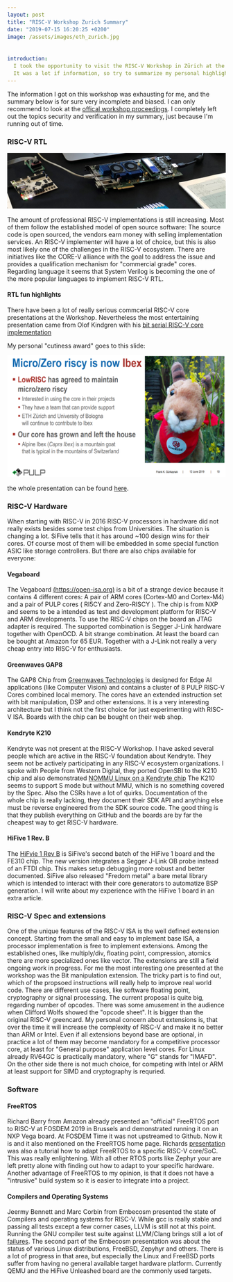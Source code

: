 ```yaml
---
layout: post
title: "RISC-V Workshop Zurich Summary"
date: "2019-07-15 16:20:25 +0200"
image: /assets/images/eth_zurich.jpg


introduction:
  I took the opportunity to visit the RISC-V Workshop in Zürich at the 11-12.06.2019.
  It was a lot if information, so try to summarize my personal highlights.
---
```

The information I got on this workshop was exhausting for me, and the summary below is for sure very incomplete and biased. I can only recommend to look at the [offical workshop proceedings](https://riscv.org/2019/06/risc-v-workshop-zurich-proceedings/). I completely left out the topics security and verification in my summary, just because I'm running out of time.


### RISC-V RTL
![fpga](/assets/images/riscvfpga.jpg)

The amount of professional RISC-V implementations is still increasing. Most of them follow the established model of open source software: The source code is open sourced, the   vendors earn money with selling implementation services.   An RISC-V implementer will have a lot of choice, but this is also most likely one of the  challenges in the RISC-V ecosystem.
There are initiatives like the CORE-V alliance with the goal to address the issue and provides a qualification mechanism for "commercial grade" cores.
Regarding language it seems that System Verilog is becoming the one of the more popular languages to implement RISC-V RTL.

#### RTL fun highlights
There have been a lot of really serious commcerial RISC-V core presentations at the Workshop. Nevertheless the most entertaining presentation came from Olof Kindgren with his [bit serial RISC-V core implementation](https://www.youtube.com/watch?v=xjIxORBRaeQ&list=PL85jopFZCnbMcS3bdzdd7AdLop5DtEOWB&index=9)

My personal "cutiness award" goes to this slide:

![slide](/assets/images/ibex.png)

the whole presentation can be found [here](https://www.youtube.com/watch?v=pW8gpQMSm4c&list=PL85jopFZCnbMcS3bdzdd7AdLop5DtEOWB&index=15).

### RISC-V Hardware
When starting with RISC-V in 2016 RISC-V processors in hardware did not really exists besides some test chips from Universities. The situation is changing a lot. SiFive tells that it has around ~100 design wins for their cores. Of course most of them will be embedded in some special function ASIC like storage controllers. But there are also chips available for everyone:

#### Vegaboard
The Vegaboard [(https://open-isa.org)](https://open-isa.org) is a bit of a strange device because it contains 4 different cores: A pair of ARM cores (Cortex-M0 and Cortex-M4) and a pair of PULP cores ( RI5CY and Zero-RISCY ). The chip is from NXP and seems to be a intended as test and development platform for RISC-V and ARM developments. To use the RISC-V chips on the board an JTAG adapter is required. The supported combination is  Segger J-Link hardware together with OpenOCD. A bit strange combination. At least the board can be bought at Amazon for 65 EUR. Together with a J-Link not really a very cheap entry into RISC-V for enthusiasts.

#### Greenwaves GAP8
The GAP8 Chip from [Greenwaves Technologies](https://greenwaves-technologies.com/) is designed for Edge AI applications (like Computer Vision) and contains a cluster of 8 PULP RISC-V Cores combined local memory. The cores have an extended instruction set with bit manipulation, DSP and other extensions. It is a very interesting architecture but I think not the first choice for just experimenting with RISC-V ISA. Boards with the chip can be bought on their web shop.

#### Kendryte K210
Kendryte was not present at the RISC-V Workshop. I have asked several people which are active in the RISC-V foundation about Kendryte. They seem not be actively participating in any RISC-V ecosystem organizations. I spoke with People from Western Digital, they ported OpenSBI to the K210 chip and also demonstrated [NOMMU Linux on a Kendryte chip](/assets/images/Linux_kendryte.jpg)
The K210 seems to support S mode but without MMU, which is no something covered by the Spec. Also the CSRs have a lot of quirks.
Documentation of the whole chip is really lacking, they document their SDK API and anything else must be reverse engineered from the SDK source code. The good thing is that they publish everything on GitHub and the boards are by far the cheapest way to get RISC-V hardware.

#### HiFive 1 Rev. B
The [HiFvie 1 Rev B](https://www.sifive.com/boards/hifive1-rev-b) is SiFive's second batch of the HiFive 1 board and the FE310 chip. The new version integrates a Segger J-Link OB probe instead of an FTDI chip. This makes setup debugging more robust and better documented. SiFive also released "Fredom metal" a bare metal library which is intended to interact with their core generators to automatize BSP generation. I will write about my experience with the HiFive 1 board in an extra article.

### RISC-V Spec and extensions
One of the unique features of the RISC-V ISA is the well defined extension concept. Starting from the small and easy to implement base ISA, a processor implementation is free to implement extensions. Among the established ones, like multiply/div, floating point, compression, atomics there are more specialized ones like vector. The extensions are still a field ongoing work in progress. For me the most interesting one presented at the workshop was the Bit manipulation extension. The tricky part is to find out, which of the propsoed instructions will really help to improve real world code. There are different use cases, like software floating point, cryptography or signal processing.
The current proposal is quite big, regarding number of opcodes. There was some amusement in the audience when Clifford Wolfs showed the "opcode sheet". It is bigger than the original RISC-V greencard.
My personal concern about extensions is, that over the time it will increase the complexity of RISC-V and make it no better than ARM or Intel. Even if all extensions beyond base are optional, in practice a lot of them may become mandatory for a competitive processor core, at least for "General purpose" application level cores.
For Linux already RV64GC is practically mandatory, where "G" stands for "IMAFD".
On the other side there is not much choice, for competing with Intel or ARM  at least support for SIMD and cryptography is requried.

### Software

#### FreeRTOS  
Richard Barry from Amazon already presented an "official" FreeRTOS port to RISC-V at FOSDEM 2019 in Brussels and demonstrated running it on an NXP Vega board. At FOSDEM Time it was not upstreamed to Github. Now it is and it also mentioned on the FreeRTOS home page. Richards [presentation](https://www.youtube.com/watch?v=ZzPXEOK_sGI) was also a tutorial how to adapt FreeRTOS to a specific RISC-V core/SoC. This was really enlightening. With all other RTOS ports like Zephyr your are left pretty alone with finding out how to adapt to your specific hardware.  Another advantage of FreeRTOS to my opinion, is that it does not have a "intrusive" build system so it is easier to integrate into a project.

#### Compilers and Operating Systems

Jeermy Bennett and Marc Corbin from Embecosm presented the state of Compilers and operating systems for RISC-V. While gcc is really stable and passing all tests except a few corner cases, LLVM is still not at this point. Running the GNU compiler test suite against LLVM/Clang brings still a lot of [failures](https://youtu.be/-Wkvz1wpXT4?t=479).
The second part of the Embecosm presentation was about the status of various Linux distributions, FreeBSD, Zepyhyr and others. There is a lot of progress in that area, but especially the Linux and FreeBSD ports suffer from having no general available target hardware platform. Currently QEMU and the HiFive Unleashed board are the commonly used targets.
